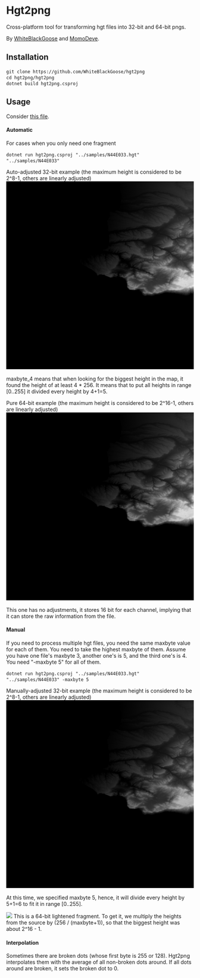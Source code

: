 # Hgt2png

Cross-platform tool for transforming hgt files into 32-bit and 64-bit pngs.

By <a href="https://github.com/WhiteBlackGoose">WhiteBlackGoose</a> and <a href="https://github.com/MomoDeve">MomoDeve</a>.

## Installation

```
git clone https://github.com/WhiteBlackGoose/hgt2png
cd hgt2png/hgt2png
dotnet build hgt2png.csproj
```

## Usage


Consider <a href="./samples/N44E033.hgt">this file</a>.


#### Automatic

For cases when you only need one fragment

```
dotnet run hgt2png.csproj "../samples/N44E033.hgt" "../samples/N44E033"
```

Auto-adjusted 32-bit example (the maximum height is considered to be 2^8-1, others are linearly adjusted)
<img src="./samples/N44E033_32bit_maxbyte_4.png">

maxbyte_4 means that when looking for the biggest height in the map, it found the height of at least 4 * 256. It means that
to put all heights in range [0..255] it divided every height by 4+1=5.


Pure 64-bit example (the maximum height is considered to be 2^16-1, others are linearly adjusted)
<img src="./samples/N44E033_32bit_maxbyte_4.png">

This one has no adjustments, it stores 16 bit for each channel, implying that it can store the raw information from the file.

#### Manual

If you need to process multiple hgt files, you need the same maxbyte value for each of them. You need to take the highest maxbyte of them.
Assume you have one file's maxbyte 3, another one's is 5, and the third one's is 4. You need "-maxbyte 5" for all of them.

```
dotnet run hgt2png.csproj "../samples/N44E033.hgt" "../samples/N44E033" -maxbyte 5
```

Manually-adjusted 32-bit example (the maximum height is considered to be 2^8-1, others are linearly adjusted)
<img src="./samples/N44E033_32bit_maxbyte_5.png">

At this time, we specified maxbyte 5, hence, it will divide every height by 5+1=6 to fit it in range [0..255].

<img src="N44E033_64bit_lightened_maxbyte_5.png">
This is a 64-bit lightened fragment. To get it, we multiply the heights from the source by (256 / (maxbyte+1)), so that the biggest height
was about 2^16 - 1.

#### Interpolation

Sometimes there are broken dots (whose first byte is 255 or 128). Hgt2png interpolates them with the average of all non-broken dots around. If all dots around are broken,
it sets the broken dot to 0.